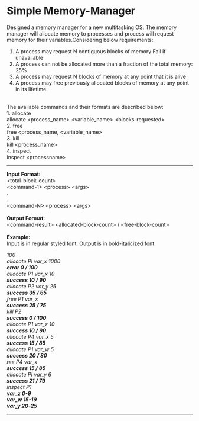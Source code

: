 # Simple Memory-Manager

Designed a memory manager for a new multitasking OS. The memory manager will allocate memory to processes and process will request memory for their variables.Considering below requirements: 
1. A process may request N contiguous blocks of memory Fail if unavailable 
2. A process can not be allocated more than a fraction of the total memory: 25% 
3. A process may request N blocks of memory at any point that it is alive 
4. A process may free previously allocated blocks of memory at any point in its lifetime.<br/>
<br/>
The available commands and their formats are described below: <br/>
1. allocate <br/>
allocate &lt;process_name> &lt;variable_name> &lt;blocks-requested> <br/>
2. free <br/>
free &lt;process_name, &lt;variable_name> <br/>
3. kill <br/>
kill &lt;process_name> <br/>
4. inspect <br/>
inspect &lt;processname> 


*******************************************************************************************************************************************************************************


**Input Format:** <br/>
&lt;total-block-count> <br/>
&lt;command-1> &lt;process> &lt;args> <br/>
  . <br/>
  . <br/>
&lt;command-N> &lt;process> &lt;args> <br/>
  <br/>
**Output Format:**<br/> 
&lt;command-result> &lt;allocated-block-count> / &lt;free-block-count> <br/><br/>
**Example:** <br/>
Input is in regular styled font. Output is in bold-italicized font. 

*100* <br/>
*allocate PI var_x 1000* <br/>
***error 0 / 100*** <br/>
*allocate P1 var_x 10* <br/>
***success 10 / 90*** <br/>
*allocate P2 var_y 25* <br/>
***success 35 / 65*** <br/>
*free P1 var_x* <br/>
***success 25 / 75*** <br/>
*kill P2* <br/>
***success 0 / 100*** <br/> 
*allocate P1 var_z 10* <br/>
***success 10 / 90*** <br/>
*allocate P4 var_x 5* <br/>
***success 15 / 85*** <br/>
*allocate P1 var_w 5* <br/>
***success 20 / 80*** <br/>
*ree P4 var_x* <br/>
***success 15 / 85*** <br/> 
*allocate PI var_y 6* <br/>
***success 21 / 79*** <br/>
*inspect P1* <br/>
***var_z 0-9*** <br/>
***var_w 15-19*** <br/>
***var_y 20-25*** <br/>

*******************************************************************************************************************************************************************************
